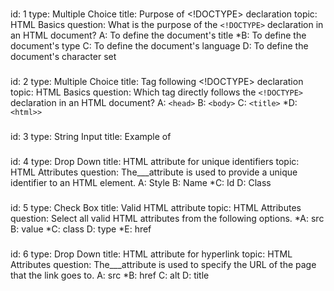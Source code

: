 ###
id: 1
type: Multiple Choice
title: Purpose of <!DOCTYPE> declaration
topic: HTML Basics
question: What is the purpose of the `<!DOCTYPE>` declaration in an HTML document?
A: To define the document's title
*B: To define the document's type
C: To define the document's language
D: To define the document's character set
###
id: 2
type: Multiple Choice
title: Tag following <!DOCTYPE> declaration
topic: HTML Basics
question: Which tag directly follows the `<!DOCTYPE>` declaration in an HTML document?
A: `<head>`
B: `<body>`
C: `<title>`
*D: `<html>>`
###
id: 3
type: String Input
title: Example of <title> tag,
topic: HTML Basics,
question: Write an example of a `<title>` tag with the content "My Web Page".
answer: <title>My Web Page</title>
###
id: 4
type: Drop Down
title: HTML attribute for unique identifiers
topic: HTML Attributes
question: The___attribute is used to provide a unique identifier to an HTML element.
A: Style
B: Name
*C: Id
D: Class
###
id: 5
type: Check Box
title: Valid HTML attribute
topic: HTML Attributes
question: Select all valid HTML attributes from the following options.
*A: src
B: value
*C: class
D: type
*E: href
###
id: 6
type: Drop Down
title: HTML attribute for hyperlink
topic: HTML Attributes
question: The___attribute is used to specify the URL of the page that the link goes to. 
A: src 
*B: href 
C: alt 
D: title
###



